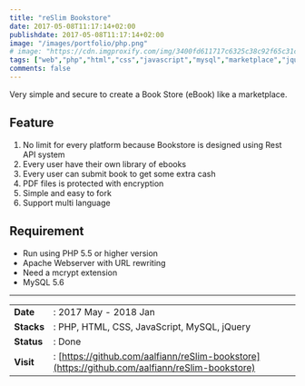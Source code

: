 ```yaml
---
title: "reSlim Bookstore"
date: 2017-05-08T11:17:14+02:00
publishdate: 2017-05-08T11:17:14+02:00
image: "/images/portfolio/php.png"
# image: "https://cdn.imgproxify.com/img/3400fd611717c6325c38c92f65c31ceedcb94fa308c6df5f049fb4678d6cc17f19c3f954f5720a2472043fd59874c982b268190b734c3667.png"
tags: ["web","php","html","css","javascript","mysql","marketplace","jquery"]
comments: false
---
```


Very simple and secure to create a Book Store (eBook) like a marketplace.
<!--more-->
Feature
---------
1. No limit for every platform because Bookstore is designed using Rest API system
2. Every user have their own library of ebooks
3. Every user can submit book to get some extra cash
4. PDF files is protected with encryption
5. Simple and easy to fork
6. Support multi language

Requirement
-----
- Run using PHP 5.5 or higher version
- Apache Webserver with URL rewriting
- Need a mcrypt extension
- MySQL 5.6

---

|||
|---|---|
|**Date**| : 2017 May - 2018 Jan
|**Stacks**| : PHP, HTML, CSS, JavaScript, MySQL, jQuery
|**Status**| : Done
|**Visit**| : [https://github.com/aalfiann/reSlim-bookstore](https://github.com/aalfiann/reSlim-bookstore)

